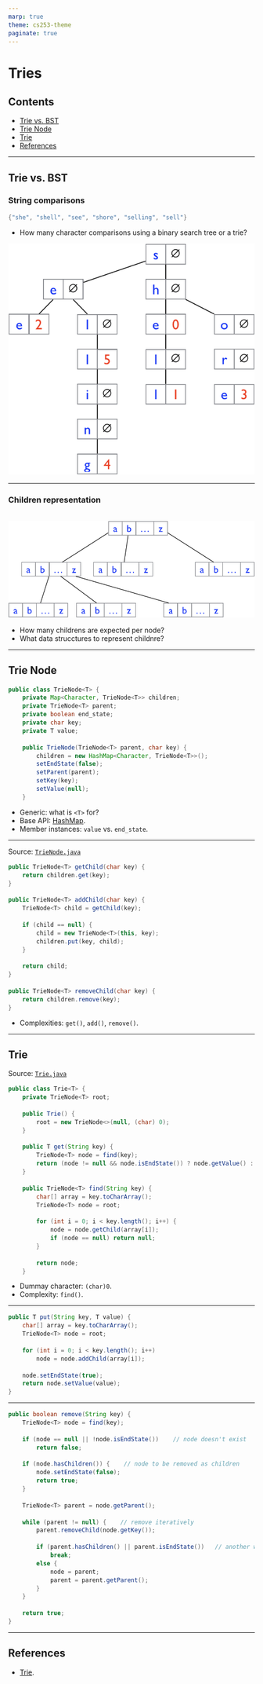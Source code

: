```yaml
---
marp: true
theme: cs253-theme
paginate: true
---
```


# Tries

## Contents

* [Trie vs. BST](#trie-vs.-bst)
* [Trie Node](#trie-node)
* [Trie](#trie)
* [References](#references)

---

## Trie vs. BST

### String comparisons

```java
{"she", "shell", "see", "shore", "selling", "sell"}
```
* How many character comparisons using a binary search tree or a trie?

![height:18em](img/trie-0.png)

---

### Children representation

<br>![](img/trie-1.png)
<br>

* How many childrens are expected per node?
* What data strucctures to represent childnre?

---

## Trie Node

```java
public class TrieNode<T> {
    private Map<Character, TrieNode<T>> children;
    private TrieNode<T> parent;
    private boolean end_state;
    private char key;
    private T value;

    public TrieNode(TrieNode<T> parent, char key) {
        children = new HashMap<Character, TrieNode<T>>();
        setEndState(false);
        setParent(parent);
        setKey(key);
        setValue(null);
    }
```

* Generic: what is `<T>` for?
* Base API: [HashMap](https://docs.oracle.com/en/java/javase/12/docs/api/java.base/java/util/HashMap.html).
* Member instances: `value` vs. `end_state`.

---

Source: [`TrieNode.java`](../src/main/java/edu/emory/cs/trie/TrieNode.java)

```java
public TrieNode<T> getChild(char key) {
    return children.get(key);
}

public TrieNode<T> addChild(char key) {
    TrieNode<T> child = getChild(key);

    if (child == null) {
        child = new TrieNode<T>(this, key);
        children.put(key, child);
    }

    return child;
}

public TrieNode<T> removeChild(char key) {
    return children.remove(key);
}
```

* Complexities: `get()`, `add()`, `remove()`.

---

## Trie

Source: [`Trie.java`](../src/main/java/edu/emory/cs/trie/Trie.java)

```java
public class Trie<T> {
    private TrieNode<T> root;

    public Trie() {
        root = new TrieNode<>(null, (char) 0);
    }

    public T get(String key) {
        TrieNode<T> node = find(key);
        return (node != null && node.isEndState()) ? node.getValue() : null;
    }

    public TrieNode<T> find(String key) {
        char[] array = key.toCharArray();
        TrieNode<T> node = root;

        for (int i = 0; i < key.length(); i++) {
            node = node.getChild(array[i]);
            if (node == null) return null;
        }

        return node;
    }
```

* Dummay character: `(char)0`.
* Complexity: `find()`.

---

```java
public T put(String key, T value) {
    char[] array = key.toCharArray();
    TrieNode<T> node = root;

    for (int i = 0; i < key.length(); i++)
        node = node.addChild(array[i]);

    node.setEndState(true);
    return node.setValue(value);
}
```

---

```java
public boolean remove(String key) {
    TrieNode<T> node = find(key);

    if (node == null || !node.isEndState())    // node doesn't exist
        return false;

    if (node.hasChildren()) {    // node to be removed as children
        node.setEndState(false);
        return true;
    }

    TrieNode<T> parent = node.getParent();

    while (parent != null) {    // remove iteratively
        parent.removeChild(node.getKey());

        if (parent.hasChildren() || parent.isEndState())   // another word
            break;
        else {
            node = parent;
            parent = parent.getParent();
        }
    }

    return true;
}
```

---

## References

* [Trie](https://en.wikipedia.org/wiki/Trie).
